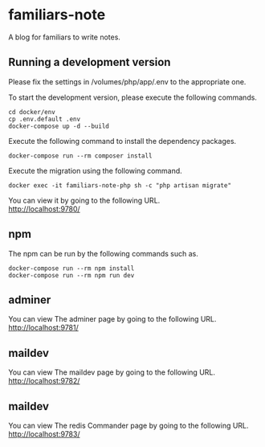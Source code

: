 # familiars-note
A blog for familiars to write notes.

## Running a development version
Please fix the settings in /volumes/php/app/.env to the appropriate one.

To start the development version, please execute the following commands.
```
cd docker/env
cp .env.default .env
docker-compose up -d --build
```

Execute the following command to install the dependency packages.

```
docker-compose run --rm composer install
```

Execute the migration using the following command.
```
docker exec -it familiars-note-php sh -c "php artisan migrate"
```

You can view it by going to the following URL.  
[http://localhost:9780/](http://localhost:9780/)

## npm
The npm can be run by the following commands such as.
```
docker-compose run --rm npm install
docker-compose run --rm npm run dev
```

## adminer
You can view The adminer page by going to the following URL.  
[http://localhost:9781/](http://localhost:9781/)

## maildev
You can view The maildev page by going to the following URL.  
[http://localhost:9782/](http://localhost:9782/)

## maildev
You can view The redis Commander page by going to the following URL.  
[http://localhost:9783/](http://localhost:9783/)
